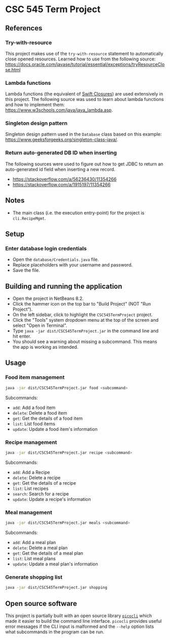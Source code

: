 # CSC 545 Term Project

## References

### Try-with-resource

This project makes use of the `try-with-resource` statement to automatically
close opened resources. Learned how to use from the following source:
<https://docs.oracle.com/javase/tutorial/essential/exceptions/tryResourceClose.html>

### Lambda functions

Lambda functions (the equivalent of
[Swift Closures](https://docs.swift.org/swift-book/LanguageGuide/Closures.html))
are used extensively in this project. The following source was used to learn
about lambda functions and how to implement them:
<https://www.w3schools.com/java/java_lambda.asp>.

### Singleton design pattern

Singleton design pattern used in the `Database` class based on this example:
<https://www.geeksforgeeks.org/singleton-class-java/>.

### Return auto-generated DB ID when inserting

The following sources were used to figure out how to get JDBC to return an
auto-generated id field when inserting a new record.

- <https://stackoverflow.com/a/56236430/11354266>
- <https://stackoverflow.com/a/1915197/11354266>

## Notes

- The main class (i.e. the execution entry-point) for the project is
  `cli.RecipeMgmt`.

## Setup

### Enter database login credentials

- Open the `database/Credentials.java` file.
- Replace placeholders with your username and password.
- Save the file.

## Building and running the application

- Open the project in NetBeans 8.2.
- Click the hammer icon on the top bar to "Build Project" (NOT "Run Project").
- On the left sidebar, click to highlight the `CSC545TermProject` project.
- Click the "Tools" system dropdown menu at the top of the screen and select
  "Open in Terminal".
- Type `java -jar dist/CSC545TermProject.jar` in the command line and hit enter.
- You should see a warning about missing a subcommand. This means the app is
  working as intended.

## Usage

### Food item management

```bash
java -jar dist/CSC545TermProject.jar food <subcommand>
```

Subcommands:

- `add`: Add a food item
- `delete`: Delete a food item
- `get`: Get the details of a food item
- `list`: List food items
- `update`: Update a food item's information

### Recipe management

```bash
java -jar dist/CSC545TermProject.jar recipe <subcommand>
```

Subcommands:

- `add`: Add a Recipe
- `delete`: Delete a recipe
- `get`: Get the details of a recipe
- `list`: List recipes
- `search`: Search for a recipe
- `update`: Update a recipe's information

### Meal management

```bash
java -jar dist/CSC545TermProject.jar meals <subcommand>
```

Subcommands:

- `add`: Add a meal plan
- `delete`: Delete a meal plan
- `get`: Get the details of a meal plan
- `list`: List meal plans
- `update`: Update a meal plan's information

### Generate shopping list

```bash
java -jar dist/CSC545TermProject.jar shopping
```

## Open source software

This project is partially built with an open source library
[`picocli`](https://picocli.info) which made it easier to build the command line
interface. `picocli` provides useful error messages if the CLI input is
malformed and the `--help` option lists what subcommands in the program can be
run.
